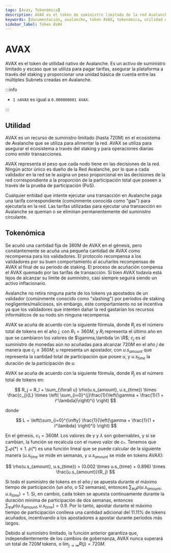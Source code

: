 ```yaml
---
tags: [Avax, Tokenómica]
description: AVAX es el token de suministro limitado de la red Avalanche, utilizado para cubrir tarifas, mejorar la seguridad a través del staking y facilitar transacciones en sus diversas Subnets.
keywords: [documentación, avalanche, token AVAX, tokenómica, utilidad AVAX]
sidebar_label: Token AVAX
---
```


# AVAX

AVAX es el token de utilidad nativo de Avalanche. Es un activo de suministro limitado y escaso que se utiliza para pagar tarifas, asegurar la plataforma a través del staking y proporcionar una unidad básica de cuenta entre las múltiples Subnets creadas en Avalanche.

:::info

- `1 nAVAX` es igual a `0.000000001 AVAX`.

:::

## Utilidad

AVAX es un recurso de suministro limitado (hasta 720M) en el ecosistema de Avalanche que se utiliza para alimentar la red. AVAX se utiliza para asegurar el ecosistema a través del staking y para operaciones diarias como emitir transacciones.

AVAX representa el peso que cada nodo tiene en las decisiones de la red. Ningún actor único es dueño de la Red Avalanche, por lo que a cada validador en la red se le asigna un peso proporcional en las decisiones de la red correspondiente a la proporción de la participación total que poseen a través de la prueba de participación (PoS).

Cualquier entidad que intente ejecutar una transacción en Avalanche paga una tarifa correspondiente (comúnmente conocida como "gas") para ejecutarla en la red. Las tarifas utilizadas para ejecutar una transacción en Avalanche se queman o se eliminan permanentemente del suministro circulante.

## Tokenómica

Se acuñó una cantidad fija de 360M de AVAX en el génesis, pero constantemente se acuña una pequeña cantidad de AVAX como recompensa para los validadores. El protocolo recompensa a los validadores por su buen comportamiento al acuñarles recompensas de AVAX al final de su período de staking. El proceso de acuñación compensa el AVAX quemado por las tarifas de transacción. Si bien AVAX todavía está lejos de alcanzar su límite de suministro, casi siempre seguirá siendo un activo inflacionario.

Avalanche no retira ninguna parte de los tokens ya apostados de un validador (comúnmente conocido como "slashing") por períodos de staking negligentes/maliciosos, sin embargo, este comportamiento no se incentiva ya que los validadores que intenten dañar la red gastarían los recursos informáticos de su nodo sin ninguna recompensa.

<!-- vale off -->

AVAX se acuña de acuerdo con la siguiente fórmula, donde $R_j$ es el número total de tokens en el año $j$, con $R_1 = 360M$, y $R_l$ representa el último año en que se cambiaron los valores de $\gamma,\lambda \in \R$; $c_j$ es el suministro de monedas aún no acuñadas para alcanzar $720M$ en el año $j$ de manera que $c_j \leq 360M$; $u$ representa un apostador, con $u.s_{amount}$ que representa la cantidad total de participación que posee $u$, y $u.s_{time}$ la duración de la participación de $u$.

AVAX se acuña de acuerdo con la siguiente fórmula, donde $R_j$ es el número total de tokens en:

<!-- markdownlint-disable MD013 -->

$$
R_j = R_l + \sum_{\forall u} \rho(u.s_{amount}, u.s_{time}) \times \frac{c_j}{L} \times \left( \sum_{i=0}^{j}\frac{1}{\left(\gamma + \frac{1}{1 + i^\lambda}\right)^i} \right)
$$

<!-- markdownlint-enable MD013 -->

donde

$$
L = \left(\sum_{i=0}^{\infty} \frac{1}{\left(\gamma + \frac{1}{1 + i^\lambda} \right)^i} \right)
$$

En el génesis, $c_1 = 360M$. Los valores de $\gamma$ y $\lambda$ son gobernables, y si se cambian, la función se recalcula con el nuevo valor de $c_*$. Tenemos que $\sum_{*}\rho(*) \le 1$. $\rho(*)$ es una función lineal que se puede calcular de la siguiente manera ($u.s_{time}$ se mide en semanas, y $u.s_{amount}$ se mide en tokens AVAX):

$$
\rho(u.s_{amount}, u.s_{time}) = (0.002 \times u.s_{time} + 0.896) \times \frac{u.s_{amount}}{R_j}
$$

Si todo el suministro de tokens en el año $j$ se apuesta durante el máximo tiempo de participación (un año, o 52 semanas), entonces $\sum_{\forall u}\rho(u.s_{amount}, u.s_{time}) = 1$. Si, en cambio, cada token se apuesta continuamente durante la duración mínima de participación de dos semanas, entonces $\sum_{\forall u}\rho(u.s_{amount}, u.s_{time}) = 0.9$. Por lo tanto, apostar durante el máximo tiempo de participación conlleva una cantidad adicional del 11.11% de tokens acuñados, incentivando a los apostadores a apostar durante períodos más largos.

Debido al suministro limitado, la función anterior garantiza que, independientemente de los cambios de gobernanza, AVAX nunca superará un total de $720M$ tokens, o $\lim_{j \to \infty} R(j) = 720M$.

<!-- vale on -->